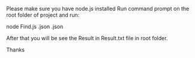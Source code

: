 Please make sure you have node.js installed
Run command prompt on the root folder of project and run:

node Find.js <users>.json <venues>.json


After that you will be see the Result in Result.txt file in root folder.

Thanks

